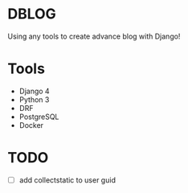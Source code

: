 # DBLOG
Using any tools to create advance blog with Django!

# Tools
- Django 4
- Python 3
- DRF
- PostgreSQL
- Docker

# TODO
- [ ] add collectstatic to user guid
